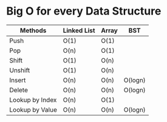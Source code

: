 # Big O for every Data Structure


|Methods|Linked List|Array|BST|
|-------|-----------|-----|---|
|Push   |    O(1)   | O(1)|
|Pop    |    O(n)   | O(1)|
|Shift  |    O(1)   | O(n)|
|Unshift|    O(1)   | O(n)|
|Insert |    O(n)   | O(n)|O(logn)|
|Delete |    O(n)   | O(n)|O(logn)|
|Lookup by Index   |    O(n)   | O(1)|
|Lookup by Value   |    O(n)   | O(n)| O(logn)|